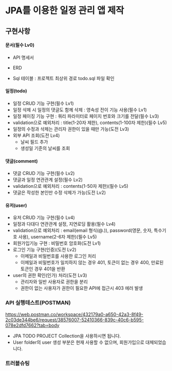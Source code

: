 # JPA를 이용한 일정 관리 앱 제작

## 구현사항
#### 문서(필수 Lv0)
+ API 명세서

+ ERD

+ Sql 테이블 : 프로젝트 최상위 경로 todo.sql 파일 확인

#### 일정(todo)
+ 일정 CRUD 기능 구현(필수 Lv1)
+ 일정 삭제 시 일정의 댓글도 함께 삭제 : 영속성 전이 기능 사용(필수 Lv1)
+ 일정 페이징 기능 구현 : 쿼리 파라미터로 페이지 번호와 크기를 전달(필수 Lv3)
+ validation으로 예외처리 : title(1-20자 제한), contents(1-100자 제한)(필수 Lv5)
+ 일정의 수정과 삭제는 관리자 권한이 있을 때만 가능(도전 Lv3)
+ 외부 API 조회(도전 Lv4)
  + 날씨 필드 추가 
  + 생성일 기준의 날씨를 조회
#### 댓글(comment)
+ 댓글 CRUD 기능 구현(필수 Lv2)
+ 댓글과 일정 연관관계 설정(필수 Lv2)
+ validation으로 예외처리 : contents(1-50자 제한)(필수 Lv5)
+ 댓글은 작성한 본인만 수정 삭제가 가능(도전 Lv2)
#### 유저(user)
+ 유저 CRUD 기능 구현(필수 Lv4)
+ 일정과 다대다 연관관계 설정, 지연로딩 활용(필수 Lv4)
+ validation으로 예외처리 : email(email 형식(@.)), password(영문, 숫자, 특수기호 사용), username(2-6자 제한)(필수 Lv5)
+ 회원가입기능 구현 : 비밀번호 암호화(도전 Lv1)
+ 로그인 기능 구현(인증)(도전 Lv2)
  + 이메일과 비밀번호를 사용한 로그인 처리
  + 이메일과 비밀번호가 일치하지 않는 경우 401, 토큰이 없는 경우 400, 만료된 토큰인 경우 401을 반환
+ user의 권한 확인(인가) 처리(도전 Lv3)
  + 관리자와 일반 사용자로 권한을 분리
  + 권한이 없는 사용자가 권한이 필요한 API에 접근시 403 에러 발생


### API 실행테스트(POSTMAN)
https://web.postman.co/workspace/432179a0-a650-42a3-8f49-2c03de344be6/request/38576007-52410366-839c-40c6-b595-078e2dfd7662?tab=body
+ JPA TODO PROJECT Collection을 사용하시면 됩니다.
+ User folder의 user 생성 부분은 현재 사용할 수 없으며, 회원가입으로 대체되었습니다.

### 트러블슈팅
